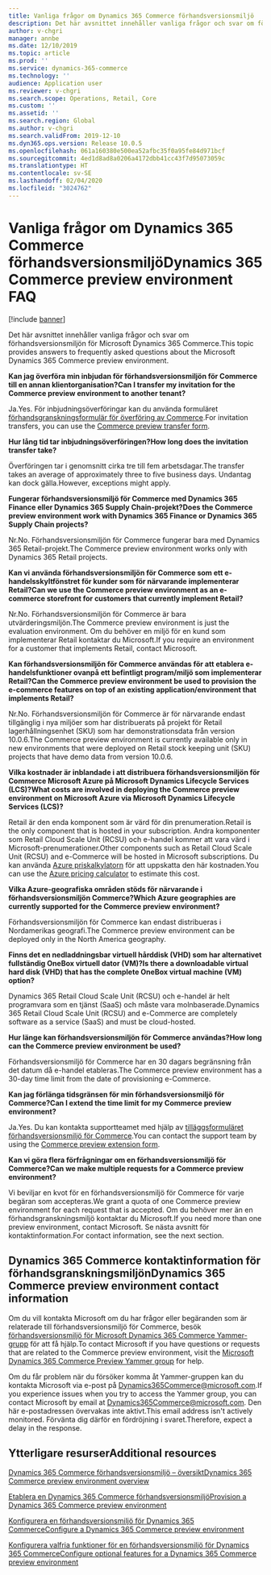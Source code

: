 ```yaml
---
title: Vanliga frågor om Dynamics 365 Commerce förhandsversionsmiljö
description: Det här avsnittet innehåller vanliga frågor och svar om förhandsversionsmiljön för Microsoft Dynamics 365 Commerce.
author: v-chgri
manager: annbe
ms.date: 12/10/2019
ms.topic: article
ms.prod: ''
ms.service: dynamics-365-commerce
ms.technology: ''
audience: Application user
ms.reviewer: v-chgri
ms.search.scope: Operations, Retail, Core
ms.custom: ''
ms.assetid: ''
ms.search.region: Global
ms.author: v-chgri
ms.search.validFrom: 2019-12-10
ms.dyn365.ops.version: Release 10.0.5
ms.openlocfilehash: 061a160380e500ea52afbc35f0a95fe84d971bcf
ms.sourcegitcommit: 4ed1d8ad8a0206a4172dbb41cc43f7d95073059c
ms.translationtype: HT
ms.contentlocale: sv-SE
ms.lasthandoff: 02/04/2020
ms.locfileid: "3024762"
---
```

# <a name="dynamics-365-commerce-preview-environment-faq"></a><span data-ttu-id="d0ffa-103">Vanliga frågor om Dynamics 365 Commerce förhandsversionsmiljö</span><span class="sxs-lookup"><span data-stu-id="d0ffa-103">Dynamics 365 Commerce preview environment FAQ</span></span>

[!include [banner](includes/banner.md)]

<span data-ttu-id="d0ffa-104">Det här avsnittet innehåller vanliga frågor och svar om förhandsversionsmiljön för Microsoft Dynamics 365 Commerce.</span><span class="sxs-lookup"><span data-stu-id="d0ffa-104">This topic provides answers to frequently asked questions about the Microsoft Dynamics 365 Commerce preview environment.</span></span>

<span data-ttu-id="d0ffa-105">**Kan jag överföra min inbjudan för förhandsversionsmiljön för Commerce till en annan klientorganisation?**</span><span class="sxs-lookup"><span data-stu-id="d0ffa-105">**Can I transfer my invitation for the Commerce preview environment to another tenant?**</span></span>

<span data-ttu-id="d0ffa-106">Ja.</span><span class="sxs-lookup"><span data-stu-id="d0ffa-106">Yes.</span></span> <span data-ttu-id="d0ffa-107">För inbjudningsöverföringar kan du använda formuläret [förhandsgranskningsformulär för överföring av Commerce](https://aka.ms/Dynamics365CommercePreviewTransferForm).</span><span class="sxs-lookup"><span data-stu-id="d0ffa-107">For invitation transfers, you can use the [Commerce preview transfer form](https://aka.ms/Dynamics365CommercePreviewTransferForm).</span></span>

<span data-ttu-id="d0ffa-108">**Hur lång tid tar inbjudningsöverföringen?**</span><span class="sxs-lookup"><span data-stu-id="d0ffa-108">**How long does the invitation transfer take?**</span></span>

<span data-ttu-id="d0ffa-109">Överföringen tar i genomsnitt cirka tre till fem arbetsdagar.</span><span class="sxs-lookup"><span data-stu-id="d0ffa-109">The transfer takes an average of approximately three to five business days.</span></span> <span data-ttu-id="d0ffa-110">Undantag kan dock gälla.</span><span class="sxs-lookup"><span data-stu-id="d0ffa-110">However, exceptions might apply.</span></span>

<span data-ttu-id="d0ffa-111">**Fungerar förhandsversionsmiljö för Commerce med Dynamics 365 Finance eller Dynamics 365 Supply Chain-projekt?**</span><span class="sxs-lookup"><span data-stu-id="d0ffa-111">**Does the Commerce preview environment work with Dynamics 365 Finance or Dynamics 365 Supply Chain projects?**</span></span>

<span data-ttu-id="d0ffa-112">Nr.</span><span class="sxs-lookup"><span data-stu-id="d0ffa-112">No.</span></span> <span data-ttu-id="d0ffa-113">Förhandsversionsmiljön för Commerce fungerar bara med Dynamics 365 Retail-projekt.</span><span class="sxs-lookup"><span data-stu-id="d0ffa-113">The Commerce preview environment works only with Dynamics 365 Retail projects.</span></span>

<span data-ttu-id="d0ffa-114">**Kan vi använda förhandsversionsmiljön för Commerce som ett e-handelsskyltfönstret för kunder som för närvarande implementerar Retail?**</span><span class="sxs-lookup"><span data-stu-id="d0ffa-114">**Can we use the Commerce preview environment as an e-commerce storefront for customers that currently implement Retail?**</span></span>

<span data-ttu-id="d0ffa-115">Nr.</span><span class="sxs-lookup"><span data-stu-id="d0ffa-115">No.</span></span> <span data-ttu-id="d0ffa-116">Förhandsversionsmiljön för Commerce är bara utvärderingsmiljön.</span><span class="sxs-lookup"><span data-stu-id="d0ffa-116">The Commerce preview environment is just the evaluation environment.</span></span> <span data-ttu-id="d0ffa-117">Om du behöver en miljö för en kund som implementerar Retail kontaktar du Microsoft.</span><span class="sxs-lookup"><span data-stu-id="d0ffa-117">If you require an environment for a customer that implements Retail, contact Microsoft.</span></span>

<span data-ttu-id="d0ffa-118">**Kan förhandsversionsmiljön för Commerce användas för att etablera e-handelsfunktioner ovanpå ett befintligt program/miljö som implementerar Retail?**</span><span class="sxs-lookup"><span data-stu-id="d0ffa-118">**Can the Commerce preview environment be used to provision the e-commerce features on top of an existing application/environment that implements Retail?**</span></span>

<span data-ttu-id="d0ffa-119">Nr.</span><span class="sxs-lookup"><span data-stu-id="d0ffa-119">No.</span></span> <span data-ttu-id="d0ffa-120">Förhandsversionsmiljön för Commerce är för närvarande endast tillgänglig i nya miljöer som har distribuerats på projekt för Retail lagerhållningsenhet (SKU) som har demonstrationsdata från version 10.0.6.</span><span class="sxs-lookup"><span data-stu-id="d0ffa-120">The Commerce preview environment is currently available only in new environments that were deployed on Retail stock keeping unit (SKU) projects that have demo data from version 10.0.6.</span></span>

<span data-ttu-id="d0ffa-121">**Vilka kostnader är inblandade i att distribuera förhandsversionsmiljön för Commerce Microsoft Azure på Microsoft Dynamics Lifecycle Services (LCS)?**</span><span class="sxs-lookup"><span data-stu-id="d0ffa-121">**What costs are involved in deploying the Commerce preview environment on Microsoft Azure via Microsoft Dynamics Lifecycle Services (LCS)?**</span></span>

<span data-ttu-id="d0ffa-122">Retail är den enda komponent som är värd för din prenumeration.</span><span class="sxs-lookup"><span data-stu-id="d0ffa-122">Retail is the only component that is hosted in your subscription.</span></span> <span data-ttu-id="d0ffa-123">Andra komponenter som Retail Cloud Scale Unit (RCSU) och e-handel kommer att vara värd i Microsoft-prenumerationer.</span><span class="sxs-lookup"><span data-stu-id="d0ffa-123">Other components such as Retail Cloud Scale Unit (RCSU) and e-Commerce will be hosted in Microsoft subscriptions.</span></span> <span data-ttu-id="d0ffa-124">Du kan använda [Azure priskalkylatorn](https://azure.microsoft.com/pricing/calculator/) för att uppskatta den här kostnaden.</span><span class="sxs-lookup"><span data-stu-id="d0ffa-124">You can use the [Azure pricing calculator](https://azure.microsoft.com/pricing/calculator/) to estimate this cost.</span></span>

<span data-ttu-id="d0ffa-125">**Vilka Azure-geografiska områden stöds för närvarande i förhandsversionsmiljön Commerce?**</span><span class="sxs-lookup"><span data-stu-id="d0ffa-125">**Which Azure geographies are currently supported for the Commerce preview environment?**</span></span>

<span data-ttu-id="d0ffa-126">Förhandsversionsmiljön för Commerce kan endast distribueras i Nordamerikas geografi.</span><span class="sxs-lookup"><span data-stu-id="d0ffa-126">The Commerce preview environment can be deployed only in the North America geography.</span></span>

<span data-ttu-id="d0ffa-127">**Finns det en nedladdningsbar virtuell hårddisk (VHD) som har alternativet fullständig OneBox virtuell dator (VM)?**</span><span class="sxs-lookup"><span data-stu-id="d0ffa-127">**Is there a downloadable virtual hard disk (VHD) that has the complete OneBox virtual machine (VM) option?**</span></span>

<span data-ttu-id="d0ffa-128">Dynamics 365 Retail Cloud Scale Unit (RCSU) och e-handel är helt programvara som en tjänst (SaaS) och måste vara molnbaserade.</span><span class="sxs-lookup"><span data-stu-id="d0ffa-128">Dynamics 365 Retail Cloud Scale Unit (RCSU) and e-Commerce are completely software as a service (SaaS) and must be cloud-hosted.</span></span>

<span data-ttu-id="d0ffa-129">**Hur länge kan förhandsversionsmiljön för Commerce användas?**</span><span class="sxs-lookup"><span data-stu-id="d0ffa-129">**How long can the Commerce preview environment be used?**</span></span>

<span data-ttu-id="d0ffa-130">Förhandsversionsmiljö för Commerce har en 30 dagars begränsning från det datum då e-handel etableras.</span><span class="sxs-lookup"><span data-stu-id="d0ffa-130">The Commerce preview environment has a 30-day time limit from the date of provisioning e-Commerce.</span></span>

<span data-ttu-id="d0ffa-131">**Kan jag förlänga tidsgränsen för min förhandsversionsmiljö för Commerce?**</span><span class="sxs-lookup"><span data-stu-id="d0ffa-131">**Can I extend the time limit for my Commerce preview environment?**</span></span>

<span data-ttu-id="d0ffa-132">Ja.</span><span class="sxs-lookup"><span data-stu-id="d0ffa-132">Yes.</span></span> <span data-ttu-id="d0ffa-133">Du kan kontakta supportteamet med hjälp av [tilläggsformuläret förhandsversionsmiljö för Commerce](https://aka.ms/Dynamics365CommercePreviewExtensionForm).</span><span class="sxs-lookup"><span data-stu-id="d0ffa-133">You can contact the support team by using the [Commerce preview extension form](https://aka.ms/Dynamics365CommercePreviewExtensionForm).</span></span>

<span data-ttu-id="d0ffa-134">**Kan vi göra flera förfrågningar om en förhandsversionsmiljö för Commerce?**</span><span class="sxs-lookup"><span data-stu-id="d0ffa-134">**Can we make multiple requests for a Commerce preview environment?**</span></span>

<span data-ttu-id="d0ffa-135">Vi beviljar en kvot för en förhandsversionsmiljö för Commerce för varje begäran som accepteras.</span><span class="sxs-lookup"><span data-stu-id="d0ffa-135">We grant a quota of one Commerce preview environment for each request that is accepted.</span></span> <span data-ttu-id="d0ffa-136">Om du behöver mer än en förhandsgranskningsmiljö kontaktar du Microsoft.</span><span class="sxs-lookup"><span data-stu-id="d0ffa-136">If you need more than one preview environment, contact Microsoft.</span></span> <span data-ttu-id="d0ffa-137">Se nästa avsnitt för kontaktinformation.</span><span class="sxs-lookup"><span data-stu-id="d0ffa-137">For contact information, see the next section.</span></span>

## <a name="dynamics-365-commerce-preview-environment-contact-information"></a><span data-ttu-id="d0ffa-138">Dynamics 365 Commerce kontaktinformation för förhandsgranskningsmiljön</span><span class="sxs-lookup"><span data-stu-id="d0ffa-138">Dynamics 365 Commerce preview environment contact information</span></span>

<span data-ttu-id="d0ffa-139">Om du vill kontakta Microsoft om du har frågor eller begäranden som är relaterade till förhandsversionsmiljö för Commerce, besök [förhandsversionsmiljö för Microsoft Dynamics 365 Commerce Yammer-grupp](https://aka.ms/Dynamics365CommercePreviewYammer) för att få hjälp.</span><span class="sxs-lookup"><span data-stu-id="d0ffa-139">To contact Microsoft if you have questions or requests that are related to the Commerce preview environment, visit the [Microsoft Dynamics 365 Commerce Preview Yammer group](https://aka.ms/Dynamics365CommercePreviewYammer) for help.</span></span>

<span data-ttu-id="d0ffa-140">Om du får problem när du försöker komma åt Yammer-gruppen kan du kontakta Microsoft via e-post på <Dynamics365Commerce@microsoft.com>.</span><span class="sxs-lookup"><span data-stu-id="d0ffa-140">If you experience issues when you try to access the Yammer group, you can contact Microsoft by email at <Dynamics365Commerce@microsoft.com>.</span></span> <span data-ttu-id="d0ffa-141">Den här e-postadressen övervakas inte aktivt.</span><span class="sxs-lookup"><span data-stu-id="d0ffa-141">This email address isn't actively monitored.</span></span> <span data-ttu-id="d0ffa-142">Förvänta dig därför en fördröjning i svaret.</span><span class="sxs-lookup"><span data-stu-id="d0ffa-142">Therefore, expect a delay in the response.</span></span>

## <a name="additional-resources"></a><span data-ttu-id="d0ffa-143">Ytterligare resurser</span><span class="sxs-lookup"><span data-stu-id="d0ffa-143">Additional resources</span></span>

[<span data-ttu-id="d0ffa-144">Dynamics 365 Commerce förhandsversionsmiljö – översikt</span><span class="sxs-lookup"><span data-stu-id="d0ffa-144">Dynamics 365 Commerce preview environment overview</span></span>](cpe-overview.md)

[<span data-ttu-id="d0ffa-145">Etablera en Dynamics 365 Commerce förhandsversionsmiljö</span><span class="sxs-lookup"><span data-stu-id="d0ffa-145">Provision a Dynamics 365 Commerce preview environment</span></span>](provisioning-guide.md)

[<span data-ttu-id="d0ffa-146">Konfigurera en förhandsversionsmiljö för Dynamics 365 Commerce</span><span class="sxs-lookup"><span data-stu-id="d0ffa-146">Configure a Dynamics 365 Commerce preview environment</span></span>](cpe-post-provisioning.md)

[<span data-ttu-id="d0ffa-147">Konfigurera valfria funktioner för en förhandsversionsmiljö för Dynamics 365 Commerce</span><span class="sxs-lookup"><span data-stu-id="d0ffa-147">Configure optional features for a Dynamics 365 Commerce preview environment</span></span>](cpe-optional-features.md)

